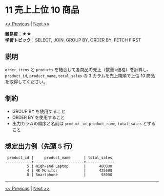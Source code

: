 # 11 売上上位 10 商品

[<< Previous](problem_10.md) | [Next >>](problem_12.md)

**難易度**：★★  
**学習トピック**：SELECT, JOIN, GROUP BY, ORDER BY, FETCH FIRST

## 説明
`order_items` と `products` を結合して各商品の売上（数量×価格）を計算し、`product_id`, `product_name`, `total_sales` の 3 カラムを売上降順で上位 10 商品を取得してください。

## 制約
* GROUP BY を使用すること
* ORDER BY を使用すること
* 出力カラムの順序と名前は `product_id`, `product_name`, `total_sales` とすること

## 想定出力例（先頭 5 行）
 
```
 product_id |     product_name      | total_sales 
------------+-----------------------+-------------
          5 | High-end Laptop       |      480000
          4 | 4K Monitor            |      425000
          8 | Smartphone            |       98000
``` 

---

[<< Previous](problem_10.md) | [Next >>](problem_12.md)

